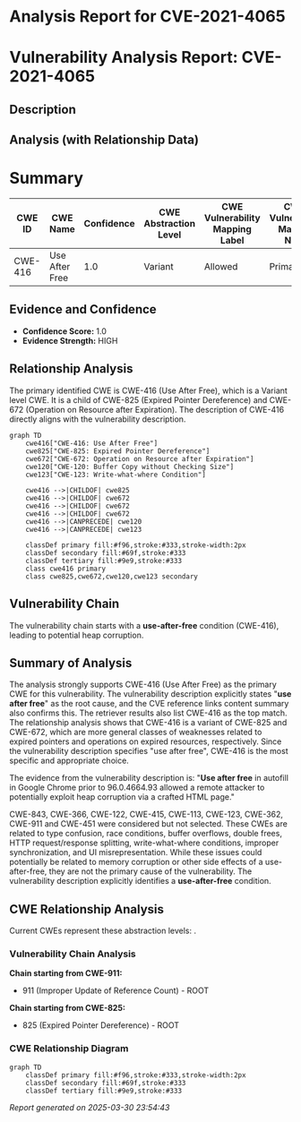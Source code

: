 # Analysis Report for CVE-2021-4065

# Vulnerability Analysis Report: CVE-2021-4065

## Description



## Analysis (with Relationship Data)

# Summary
| CWE ID | CWE Name | Confidence | CWE Abstraction Level | CWE Vulnerability Mapping Label | CWE-Vulnerability Mapping Notes |
|---|---|---|---|---|---|
| CWE-416 | Use After Free | 1.0 | Variant | Allowed | Primary CWE |

## Evidence and Confidence

*   **Confidence Score:** 1.0
*   **Evidence Strength:** HIGH

## Relationship Analysis
The primary identified CWE is CWE-416 (Use After Free), which is a Variant level CWE. It is a child of CWE-825 (Expired Pointer Dereference) and CWE-672 (Operation on Resource after Expiration). The description of CWE-416 directly aligns with the vulnerability description.

```mermaid
graph TD
    cwe416["CWE-416: Use After Free"]
    cwe825["CWE-825: Expired Pointer Dereference"]
    cwe672["CWE-672: Operation on Resource after Expiration"]
    cwe120["CWE-120: Buffer Copy without Checking Size"]
    cwe123["CWE-123: Write-what-where Condition"]

    cwe416 -->|CHILDOF| cwe825
    cwe416 -->|CHILDOF| cwe672
    cwe416 -->|CHILDOF| cwe672
    cwe416 -->|CHILDOF| cwe672
    cwe416 -->|CANPRECEDE| cwe120
    cwe416 -->|CANPRECEDE| cwe123

    classDef primary fill:#f96,stroke:#333,stroke-width:2px
    classDef secondary fill:#69f,stroke:#333
    classDef tertiary fill:#9e9,stroke:#333
    class cwe416 primary
    class cwe825,cwe672,cwe120,cwe123 secondary
```

## Vulnerability Chain
The vulnerability chain starts with a **use-after-free** condition (CWE-416), leading to potential heap corruption.

## Summary of Analysis
The analysis strongly supports CWE-416 (Use After Free) as the primary CWE for this vulnerability. The vulnerability description explicitly states "**use after free**" as the root cause, and the CVE reference links content summary also confirms this. The retriever results also list CWE-416 as the top match. The relationship analysis shows that CWE-416 is a variant of CWE-825 and CWE-672, which are more general classes of weaknesses related to expired pointers and operations on expired resources, respectively. Since the vulnerability description specifies "use after free", CWE-416 is the most specific and appropriate choice.

The evidence from the vulnerability description is: "**Use after free** in autofill in Google Chrome prior to 96.0.4664.93 allowed a remote attacker to potentially exploit heap corruption via a crafted HTML page."

CWE-843, CWE-366, CWE-122, CWE-415, CWE-113, CWE-123, CWE-362, CWE-911 and CWE-451 were considered but not selected. These CWEs are related to type confusion, race conditions, buffer overflows, double frees, HTTP request/response splitting, write-what-where conditions, improper synchronization, and UI misrepresentation. While these issues could potentially be related to memory corruption or other side effects of a use-after-free, they are not the primary cause of the vulnerability. The vulnerability description explicitly identifies a **use-after-free** condition.


## CWE Relationship Analysis

Current CWEs represent these abstraction levels: .


### Vulnerability Chain Analysis

**Chain starting from CWE-911:**
- 911 (Improper Update of Reference Count) - ROOT


**Chain starting from CWE-825:**
- 825 (Expired Pointer Dereference) - ROOT



### CWE Relationship Diagram

```mermaid
graph TD
    classDef primary fill:#f96,stroke:#333,stroke-width:2px
    classDef secondary fill:#69f,stroke:#333
    classDef tertiary fill:#9e9,stroke:#333
```



*Report generated on 2025-03-30 23:54:43*
